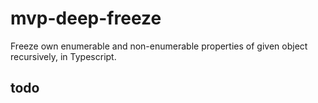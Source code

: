 # mvp-deep-freeze

Freeze own enumerable and non-enumerable properties of given object recursively,
in Typescript.

## todo
